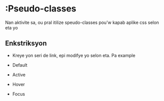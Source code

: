 # :Pseudo-classes

Nan aktivite sa, ou pral itilize speudo-classes pou'w kapab aplike css selon eta yo 

## Enkstriksyon

* Kreye yon seri de link, epi modifye yo selon eta. Pa example

* Default

* Active

* Hover

* Focus
